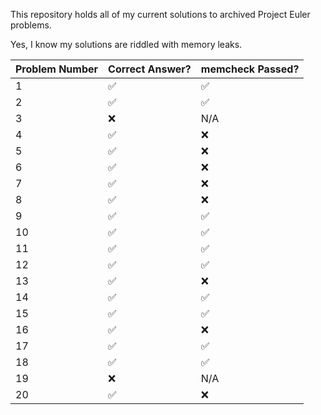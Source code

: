 This repository holds all of my current solutions to archived Project Euler problems.

Yes, I know my solutions are riddled with memory leaks.



| Problem Number | Correct Answer? | memcheck Passed? |
| -------------- | --------------- | ---------------- |
| 1              | ✅               | ✅                |
| 2              | ✅               | ✅                |
| 3              | ❌               | N/A              |
| 4              | ✅               | ❌                |
| 5              | ✅               | ❌                |
| 6              | ✅               | ❌                |
| 7              | ✅               | ❌                |
| 8              | ✅               | ❌                |
| 9              | ✅               | ✅                |
| 10             | ✅               | ✅                |
| 11             | ✅               | ✅                |
| 12             | ✅               | ✅                |
| 13             | ✅               | ❌                |
| 14             | ✅               | ✅                |
| 15             | ✅               | ✅                |
| 16             | ✅               | ❌                |
| 17             | ✅               | ✅                |
| 18             | ✅               | ✅                |
| 19             | ❌               | N/A              |
| 20             | ✅               | ❌                |

